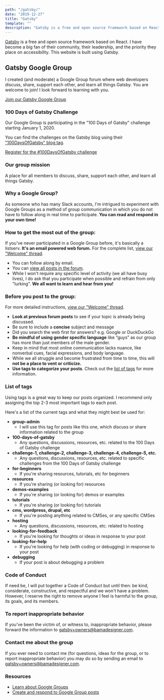 ```yaml
---
path: "/gatsby/"
date: "2019-12-27"
title: "Gatsby"
template: ""
description: "Gatsby is a free and open source framework based on React. I have become a big fan of their community, their leadership, and the priority they place on accessibility. Join my Gatsby Google Group."
---
```

[Gatsby](https://www.gatsbyjs.org/) is a free and open source framework based on React. I have become a big fan of their community, their leadership, and the priority they place on accessibility. This website is built using Gatsby.

## Gatsby Google Group
I created (and moderate) a Google Group forum where web developers discuss, share, support each other, and learn all things Gatsby. You are welcome to join! I look forward to learning with you.

<a class="button primary" href="https://groups.google.com/a/bamadesigner.com/forum/#!forum/gatsby">Join our Gatsby Google Group</a>

### 100 Days of Gatsby Challenge
Our Google Group is participating in the "100 Days of Gatsby" challenge starting January 1, 2020.

You can find the challenges on the Gatsby blog using their ["100DaysOfGatsby" blog tag](https://www.gatsbyjs.org/blog/tags/100-day-of-gatsby).

<a class="button primary" href="https://www.gatsbyjs.org/blog/100days/">Register for the #100DaysOfGatsby challenge</a>

### Our group mission
A place for all members to discuss, share, support each other, and learn all things Gatsby.

### Why a Google Group?
As someone who has many Slack accounts, I'm intrigued to experiment with Google Groups as a method of group communication in which you do not have to follow along in real time to participate. **You can read and respond in your own time!**

### How to get the most out of the group:
If you've never participated in a Google Group before, it's basically a listserv. **It's an email powered web forum.** For the complete list, [view our "Welcome" thread](https://groups.google.com/a/bamadesigner.com/d/msg/gatsby/z6pKsH0I6ko/TXi0X8c6BAAJ).

* You can follow along by email.
* You can [view all posts in the forum](https://groups.google.com/a/bamadesigner.com/forum/#!forum/gatsby).
* While I won't require any specific level of activity (we all have busy lives), I do ask that you participate when possible and refrain from only "lurking". **We all want to learn and hear from you!**

### Before you post to the group:

For more detailed instructions, [view our "Welcome" thread](https://groups.google.com/a/bamadesigner.com/d/msg/gatsby/z6pKsH0I6ko/TXi0X8c6BAAJ).

* **Look at previous forum posts** to see if your topic is already being discussed.
* Be sure to include a **concise** subject and message
* Did you search the web first for answers? e.g. Google or DuckDuckGo
* **Be mindful of using gender specific language** like “guys” as our group has more than just members of the male gender.
* Keep in mind that most online communication lacks nuance, like nonverbal cues, facial expressions, and body language.
* While we all struggle and become frustrated from time to time, this will **not be a place to vent or criticize.**
* **Use tags to categorize your posts**. Check out the [list of tags](#tags) for more information.

### List of tags <a name="tags"></a>
Using tags is a great way to keep our posts organized. I recommend only assigning the top 2-3 most important tags to each post.

Here's a list of the current tags and what they might best be used for:

* **group-admin**
    * I will use this tag for posts like this one, which discuss or share information related to the group
* **100-days-of-gatsby**
    * Any questions, discussions, resources, etc. related to the 100 Days of Gatsby challenge
* **challenge-1, challenge-2, challenge-3, challenge-4, challenge-5, etc.**
    * Any questions, discussions, resources, etc. related to specific challenges from the 100 Days of Gatsby challenge
* **for-beginners**
    * If you're sharing resources, tutorials, etc for beginners
* **resources**
    * If you're sharing (or looking for) resources
* **demos-examples**
    * If you're sharing (or looking for) demos or examples
* **tutorials**
    * If you're sharing (or looking for) tutorials
* **cms, wordpress, drupal, etc**
    * If you're posting anything related to CMSes, or any specific CMSes
* **hosting**
    * Any questions, discussions, resources, etc. related to hosting
* **looking-for-feedback**
    * If you're looking for thoughts or ideas in response to your post
* **looking-for-help**
    * If you're looking for help (with coding or debugging) in response to your post
* **debugging**
    * If your post is about debugging a problem

### Code of Conduct
If need be, I will put together a Code of Conduct but until then: be kind, considerate, constructive, and respectful and we won't have a problem. However, I reserve the right to remove anyone I feel is harmful to the group, its goals, and its members.

### To report inappropriate behavior
If you've been the victim of, or witness to, inappropriate behavior, please forward the information to [gatsby+owners@bamadesigner.com](mailto:gatsby+owners@bamadesigner.com).

### Contact me about the group
If you ever need to contact me (for questions, ideas for the group, or to report inappropriate behavior) you may do so by sending an email to [gatsby+owners@bamadesigner.com](mailto:gatsby+owners@bamadesigner.com).

### Resources
* [Learn about Google Groups](https://support.google.com/groups/answer/46601?hl=en)
* [Create and respond to Google Group posts](https://support.google.com/groups/answer/1046523?hl%3Den%26ref_topic%3D2458614)